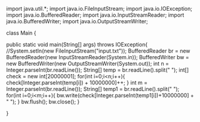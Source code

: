 import java.util.*;
import java.io.FileInputStream;
import java.io.IOException;
import java.io.BufferedReader;
import java.io.InputStreamReader;
import java.io.BufferedWriter;
import java.io.OutputStreamWriter;



class Main {

  public static void main(String[] args) throws IOException{
    //System.setIn(new FileInputStream("input.txt"));
    BufferedReader br = new BufferedReader(new InputStreamReader(System.in));
    BufferedWriter bw = new BufferedWriter(new OutputStreamWriter(System.out));
    int n = Integer.parseInt(br.readLine());
    String[] temp = br.readLine().split(" ");
    int[] check = new int[20000001];
    for(int i=0;i<n;i++){
      check[Integer.parseInt(temp[i]) + 10000000]++;
    }
    int m = Integer.parseInt(br.readLine());
    String[] temp1 = br.readLine().split(" ");
    for(int i=0;i<m;i++){
      bw.write(check[Integer.parseInt(temp1[i])+10000000] + " ");
    }
    bw.flush();
    bw.close();
  }

}
